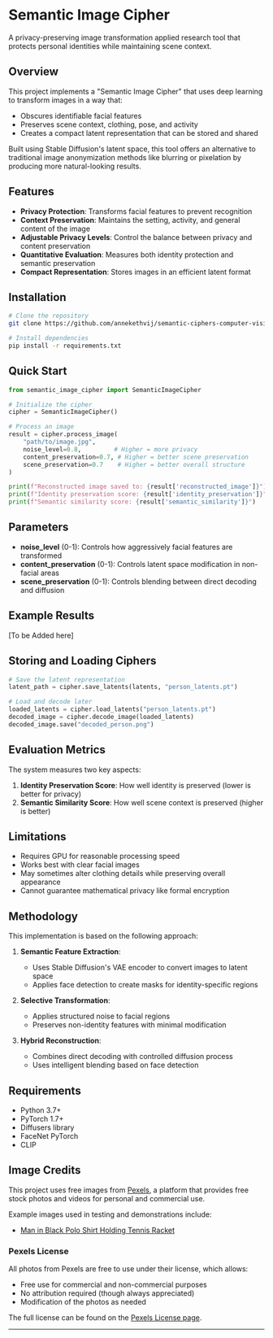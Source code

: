 # Semantic Image Cipher

A privacy-preserving image transformation applied research tool that protects personal identities while maintaining scene context.

## Overview

This project implements a "Semantic Image Cipher" that uses deep learning to transform images in a way that:
- Obscures identifiable facial features
- Preserves scene context, clothing, pose, and activity
- Creates a compact latent representation that can be stored and shared

Built using Stable Diffusion's latent space, this tool offers an alternative to traditional image anonymization methods like blurring or pixelation by producing more natural-looking results.

## Features

- **Privacy Protection**: Transforms facial features to prevent recognition
- **Context Preservation**: Maintains the setting, activity, and general content of the image
- **Adjustable Privacy Levels**: Control the balance between privacy and content preservation
- **Quantitative Evaluation**: Measures both identity protection and semantic preservation
- **Compact Representation**: Stores images in an efficient latent format

## Installation

```bash
# Clone the repository
git clone https://github.com/annekethvij/semantic-ciphers-computer-vision.git

# Install dependencies
pip install -r requirements.txt
```

## Quick Start

```python
from semantic_image_cipher import SemanticImageCipher

# Initialize the cipher
cipher = SemanticImageCipher()

# Process an image
result = cipher.process_image(
    "path/to/image.jpg",
    noise_level=0.8,         # Higher = more privacy
    content_preservation=0.7, # Higher = better scene preservation
    scene_preservation=0.7    # Higher = better overall structure
)

print(f"Reconstructed image saved to: {result['reconstructed_image']}")
print(f"Identity preservation score: {result['identity_preservation']}")
print(f"Semantic similarity score: {result['semantic_similarity']}")
```

## Parameters

- **noise_level** (0-1): Controls how aggressively facial features are transformed
- **content_preservation** (0-1): Controls latent space modification in non-facial areas
- **scene_preservation** (0-1): Controls blending between direct decoding and diffusion

## Example Results

[To be Added here]

## Storing and Loading Ciphers

```python
# Save the latent representation
latent_path = cipher.save_latents(latents, "person_latents.pt")

# Load and decode later
loaded_latents = cipher.load_latents("person_latents.pt")
decoded_image = cipher.decode_image(loaded_latents)
decoded_image.save("decoded_person.png")
```

## Evaluation Metrics

The system measures two key aspects:

1. **Identity Preservation Score**: How well identity is preserved (lower is better for privacy)
2. **Semantic Similarity Score**: How well scene context is preserved (higher is better)

## Limitations

- Requires GPU for reasonable processing speed
- Works best with clear facial images
- May sometimes alter clothing details while preserving overall appearance
- Cannot guarantee mathematical privacy like formal encryption

## Methodology

This implementation is based on the following approach:

1. **Semantic Feature Extraction**: 
   - Uses Stable Diffusion's VAE encoder to convert images to latent space
   - Applies face detection to create masks for identity-specific regions

2. **Selective Transformation**:
   - Applies structured noise to facial regions
   - Preserves non-identity features with minimal modification

3. **Hybrid Reconstruction**:
   - Combines direct decoding with controlled diffusion process
   - Uses intelligent blending based on face detection

## Requirements

- Python 3.7+
- PyTorch 1.7+
- Diffusers library
- FaceNet PyTorch
- CLIP

## Image Credits

This project uses free images from [Pexels](https://www.pexels.com/), a platform that provides free stock photos and videos for personal and commercial use.

Example images used in testing and demonstrations include:
- [Man in Black Polo Shirt Holding Tennis Racket](https://www.pexels.com/photo/man-in-black-polo-shirt-holding-tennis-racket-5739122/)

### Pexels License

All photos from Pexels are free to use under their license, which allows:
- Free use for commercial and non-commercial purposes
- No attribution required (though always appreciated)
- Modification of the photos as needed

The full license can be found on the [Pexels License page](https://www.pexels.com/license/).

---
